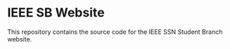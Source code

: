 # IEEE SB Website
This repository contains the source code for 
the IEEE SSN Student Branch website.
